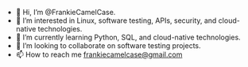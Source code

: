 - 👋 Hi, I’m @FrankieCamelCase.
- 👀 I’m interested in Linux, software testing, APIs, security, and cloud-native technologies.
- 🌱 I’m currently learning Python, SQL, and cloud-native technologies.
- 💞️ I’m looking to collaborate on software testing projects.
- 📫 How to reach me frankiecamelcase@gmail.com

<!---
FrankieCamelCase/FrankieCamelCase is a ✨ special ✨ repository because its `README.md` (this file) appears on your GitHub profile.
You can click the Preview link to take a look at your changes.
--->
